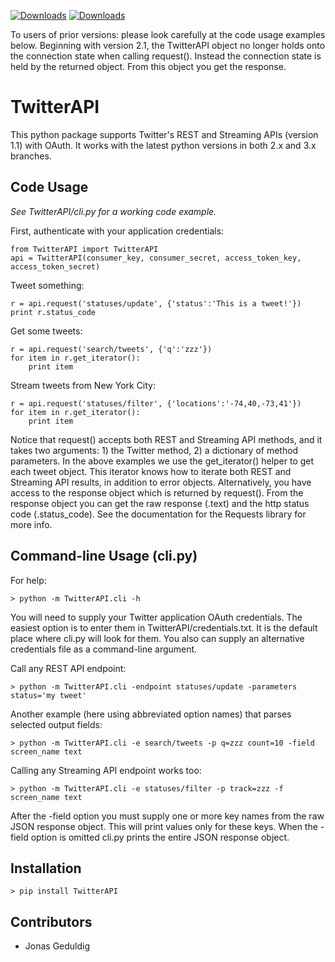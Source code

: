 [![Downloads](https://pypip.in/d/TwitterAPI/badge.png)](https://crate.io/packages/TwitterAPI)
[![Downloads](https://pypip.in/v/TwitterAPI/badge.png)](https://crate.io/packages/TwitterAPI)

To users of prior versions: please look carefully at the code usage examples below.  Beginning with version 2.1, the TwitterAPI object no longer holds onto the connection state when calling request().  Instead the connection state is held by the returned object.  From this object you get the response.

TwitterAPI
==========
This python package supports Twitter's REST and Streaming APIs (version 1.1) with OAuth.  It works with the latest python versions in both 2.x and 3.x branches.  

Code Usage
----------
*See TwitterAPI/cli.py for a working code example.*

First, authenticate with your application credentials:

	from TwitterAPI import TwitterAPI
	api = TwitterAPI(consumer_key, consumer_secret, access_token_key, access_token_secret)

Tweet something:

	r = api.request('statuses/update', {'status':'This is a tweet!'})
	print r.status_code

Get some tweets:

	r = api.request('search/tweets', {'q':'zzz'})
	for item in r.get_iterator():
		print item

Stream tweets from New York City:

	r = api.request('statuses/filter', {'locations':'-74,40,-73,41'})
	for item in r.get_iterator():
		print item
		
Notice that request() accepts both REST and Streaming API methods, and it takes two arguments: 1) the Twitter method, 2) a dictionary of method parameters.  In the above examples we use the get\_iterator() helper to get each tweet object.  This iterator knows how to iterate both REST and Streaming API results, in addition to error objects.  Alternatively, you have access to the response object which is returned by request().  From the response object you can get the raw response (.text) and the http status code (.status\_code).  See the documentation for the Requests library for more info.

Command-line Usage (cli.py)
---------------------------
For help:

	> python -m TwitterAPI.cli -h 

You will need to supply your Twitter application OAuth credentials.  The easiest option is to enter them in TwitterAPI/credentials.txt.  It is the default place where cli.py will look for them.  You also can supply an alternative credentials file as a command-line argument.

Call any REST API endpoint:

	> python -m TwitterAPI.cli -endpoint statuses/update -parameters status='my tweet'

Another example (here using abbreviated option names) that parses selected output fields:

	> python -m TwitterAPI.cli -e search/tweets -p q=zzz count=10 -field screen_name text 

Calling any Streaming API endpoint works too:

	> python -m TwitterAPI.cli -e statuses/filter -p track=zzz -f screen_name text

After the -field option you must supply one or more key names from the raw JSON response object.  This will print values only for these keys.  When the -field option is omitted cli.py prints the entire JSON response object.  

Installation
------------
	> pip install TwitterAPI
	
Contributors
------------
* Jonas Geduldig
